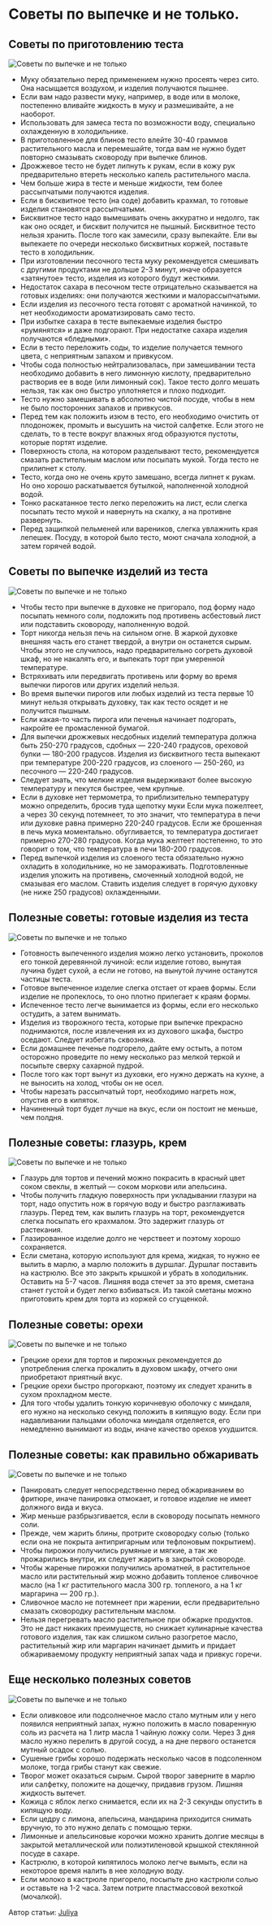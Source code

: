 # Советы по выпечке и не только.
## Советы по приготовлению теста

![Советы по выпечке и не только](/images/Kulinar/Sovet/babushka_sercrety_1.jpg 'Советы по выпечке и не только')

- Муку обязательно перед применением нужно просеять через сито. Она насыщается воздухом, и изделия получаются пышнее.
- Если вам надо развести муку, например, в воде или в молоке, постепенно вливайте жидкость в муку и размешивайте, а не наоборот.
- Использовать для замеса теста по возможности воду, специально охлажденную в холодильнике.
- В приготовленное для блинов тесто влейте 30-40 граммов растительного масла и перемешайте, тогда вам не нужно будет повторно смазывать сковороду при выпечке блинов.
- Дрожжевое тесто не будет липнуть к рукам, если в кожу рук предварительно втереть несколько капель растительного масла.
- Чем больше жира в тесте и меньше жидкости, тем более рассыпчатыми получаются изделия.
- Если в бисквитное тесто (на соде) добавить крахмал, то готовые изделия становятся рассыпчатыми.
- Бисквитное тесто надо вымешивать очень аккуратно и недолго, так как оно осядет, и бисквит получится не пышный. Бисквитное тесто нельзя хранить. После того как замесили, сразу выпекайте. Ели вы выпекаете по очереди несколько бисквитных коржей, поставьте тесто в холодильник.
- При изготовлении песочного теста муку рекомендуется смешивать с другими продуктами не дольше 2-3 минут, иначе образуется «затянутое» тесто, изделия из которого будут жесткими.
- Недостаток сахара в песочном тесте отрицательно сказывается на готовых изделиях: они получаются жесткими и малорассыпчатыми.
- Если изделия из песочного теста готовят с ароматной начинкой, то нет необходимости ароматизировать само тесто.
- При избытке сахара в тесте выпекаемые изделия быстро «румянятся» и даже подгорают. При недостатке сахара изделия получаются «бледными».
- Если в тесто переложить соды, то изделие получается темного цвета, с неприятным запахом и привкусом.
- Чтобы сода полностью нейтрализовалась, при замешивании теста необходимо добавить в него лимонную кислоту, предварительно растворив ее в воде (или лимонный сок). Такое тесто долго мешать нельзя, так как оно быстро уплотняется и плохо подходит.
- Тесто нужно замешивать в абсолютно чистой посуде, чтобы в нем не было посторонних запахов и привкусов.
- Перед тем как положить изюм в тесто, его необходимо очистить от плодоножек, промыть и высушить на чистой салфетке. Если этого не сделать, то в тесте вокруг влажных ягод образуются пустоты, которые портят изделие.
- Поверхность стола, на котором разделывают тесто, рекомендуется смазать растительным маслом или посыпать мукой. Тогда тесто не прилипнет к столу.
- Тесто, когда оно не очень круто замешано, всегда липнет к рукам. Но оно хорошо раскатывается бутылкой, наполненной холодной водой.
- Тонко раскатанное тесто легко переложить на лист, если слегка посыпать тесто мукой и навернуть на скалку, а на противне развернуть.
- Перед защипкой пельменей или вареников, слегка увлажнить края лепешек.
    Посуду, в которой было тесто, моют сначала холодной, а затем горячей водой.

## Советы по выпечке изделий из теста

![Советы по выпечке и не только](/images/Kulinar/Sovet/babushka_sercrety_2.jpg 'Советы по выпечке и не только')

- Чтобы тесто при выпечке в духовке не пригорало, под форму надо посыпать немного соли, подложить под противень асбестовый лист или подставить сковороду, наполненную водой.
- Торт никогда нельзя печь на сильном огне. В жаркой духовке внешняя часть его станет твердой, а внутри он останется сырым. Чтобы этого не случилось, надо предварительно согреть духовой шкаф, но не накалять его, и выпекать торт при умеренной температуре.
- Встряхивать или передвигать противень или форму во время выпечки пирогов или других изделий нельзя.
- Во время выпечки пирогов или любых изделий из теста первые 10 минут нельзя открывать духовку, так как тесто осядет и не получится пышным.
- Если какая-то часть пирога или печенья начинает подгорать, накройте ее промасленной бумагой.
- Для выпечки дрожжевых несдобных изделий температура должна быть 250-270 градусов, сдобных — 220-240 градусов, ореховой булки — 180-200 градусов. Изделия из бисквитного теста выпекают при температуре 200-220 градусов, из слоеного — 250-260, из песочного — 220-240 градусов.
- Следует знать, что мелкие изделия выдерживают более высокую температуру и пекутся быстрее, чем крупные.
- Если в духовке нет термометра, то приблизительно температуру можно определить, бросив туда щепотку муки Если мука пожелтеет, а через 30 секунд потемнеет, то это значит, что температура в печи или духовке равна примерно 220-240 градусов. Если же брошенная в печь мука моментально. обугливается, то температура достигает примерно 270-280 градусов. Когда мука желтеет постепенно, то это говорит о том, что температура в печи 180-200 градусов.
- Перед выпечкой изделия из слоеного теста обязательно нужно охладить в холодильнике, но не замораживать. Подготовленные изделия уложить на противень, смоченный холодной водой, не смазывая его маслом. Ставить изделия следует в горячую духовку (не ниже 250 градусов) охлажденными.

## Полезные советы: готовые изделия из теста

![Советы по выпечке и не только](/images/Kulinar/Sovet/babushka_sercrety_3.jpg 'Советы по выпечке и не только')

- Готовность выпеченного изделия можно легко установить, проколов его тонкой деревянной лучиной: если изделие готово, вынутая лучина будет сухой, а если не готово, на вынутой лучине останутся частицы теста.
- Готовое выпеченное изделие слегка отстает от краев формы. Если изделие не пропеклось, то оно плотно прилегает к краям формы.
- Испеченное тесто легче вынимается из формы, если его несколько остудить, а затем вынимать.
- Изделия из творожного теста, которые при выпечке прекрасно поднимаются, после извлечения их из духового шкафа, быстро оседают. Следует избегать сквозняка.
- Если домашнее печенье подгорело, дайте ему остыть, а потом осторожно проведите по нему несколько раз мелкой теркой и посыпьте сверху сахарной пудрой.
- После того как торт вынут из духовки, его нужно держать на кухне, а не выносить на холод, чтобы он не осел.
- Чтобы нарезать рассыпчатый торт, необходимо нагреть нож, опустив его в кипяток.
- Начиненный торт будет лучше на вкус, если он постоит не меньше, чем полдня.

## Полезные советы: глазурь, крем

![Советы по выпечке и не только](/images/Kulinar/Sovet/babushka_sercrety_4.jpg 'Советы по выпечке и не только')

- Глазурь для тортов и печений можно покрасить в красный цвет соком свеклы, в желтый — соком моркови или апельсина.
- Чтобы получить гладкую поверхность при укладывании глазури на торт, надо опустить нож в горячую воду и быстро разглаживать глазурь. Перед тем, как вылить глазурь на торт, рекомендуется слегка посыпать его крахмалом. Это задержит глазурь от растекания.
- Глазированное изделие долго не черствеет и поэтому хорошо сохраняется.
- Если сметана, которую используют для крема, жидкая, то нужно ее вылить в марлю, а марлю положить в дуршлаг. Дуршлаг поставить на кастрюлю. Все это закрыть крышкой и убрать в холодильник. Оставить на 5-7 часов. Лишняя вода стечет за это время, сметана станет густой и будет легко взбиваться. Из такой сметаны можно приготовить крем для торта из коржей со сгущенкой.

## Полезные советы: орехи

![Советы по выпечке и не только](/images/Kulinar/Sovet/babushka_sercrety_5.jpg 'Советы по выпечке и не только')

- Грецкие орехи для тортов и пирожных рекомендуется до употребления слегка прокалить в духовом шкафу, отчего они приобретают приятный вкус.
- Грецкие орехи быстро прогоркают, поэтому их следует хранить в сухом прохладном месте.
- Для того чтобы удалить тонкую коричневую оболочку с миндаля, его нужно на несколько секунд положить в кипящую воду. Если при надавливании пальцами оболочка миндаля отделяется, его немедленно вынимают из воды, иначе качество орехов ухудшится.

## Полезные советы: как правильно обжаривать

![Советы по выпечке и не только](/images/Kulinar/Sovet/babushka_sercrety_6.jpg 'Советы по выпечке и не только')

- Панировать следует непосредственно перед обжариванием во фритюре, иначе панировка отмокает, и готовое изделие не имеет должного вида и вкуса.
- Жир меньше разбрызгивается, если в сковороду посыпать немного соли.
- Прежде, чем жарить блины, протрите сковородку солью (только если она не покрыта антипригарным или тефлоновым покрытием).
- Чтобы пирожки получились румяные и мягкие, а так же прожарились внутри, их следует жарить в закрытой сковороде.
- Чтобы жареные пирожки получились ароматней, в растительное масло или растительный жир можно добавить топленое сливочное масло (на 1 кг растительного масла 300 гр. топленого, а на 1 кг маргарина — 200 гр.).
- Сливочное масло не потемнеет при жарении, если предварительно смазать сковородку растительным маслом.
- Нельзя перегревать масло растительное при обжарке продуктов. Это не даст никаких преимуществ, но снижает кулинарные качества готового изделия, так как слишком сильно разогретое масло, растительный жир или маргарин начинает дымить и придает обжариваемому продукту неприятный запах чада и привкус горечи.

## Еще несколько полезных советов

![Советы по выпечке и не только](/images/Kulinar/Sovet/babushka_sercrety_7.jpg 'Советы по выпечке и не только')

- Если оливковое или подсолнечное масло стало мутным или у него появился неприятный запах, нужно положить в масло поваренную соль из расчета на 1 литр масла 1 чайную ложку соли. Через 3 дня масло нужно перелить в другой сосуд, а на дне первого останется мутный осадок с солью.
- Сушеные грибы хорошо подержать несколько часов в подсоленном молоке, тогда грибы станут как свежие.
- Творог может оказаться сырым. Сырой творог заверните в марлю или салфетку, положите на дощечку, придавив грузом. Лишняя жидкость вытечет.
- Кожица с яблок легко снимается, если их на 2-3 секунды опустить в кипящую воду.
- Если цедру с лимона, апельсина, мандарина приходится снимать вручную, то это нужно делать с помощью терки.
- Лимонные и апельсиновые корочки можно хранить долгие месяцы в закрытой металлической или полиэтиленовой крышкой стеклянной посуде в сахаре.
- Кастрюлю, в которой кипятилось молоко легче вымыть, если на некоторое время налить в нее холодную воду.
- Если молоко в кастрюле пригорело, посыпьте дно кастрюли солью и оставьте на 1-2 часа. Затем потрите пластмассовой вехоткой (мочалкой).

Автор статьи: [Juliya](http://vegetarianrecept.ru)

